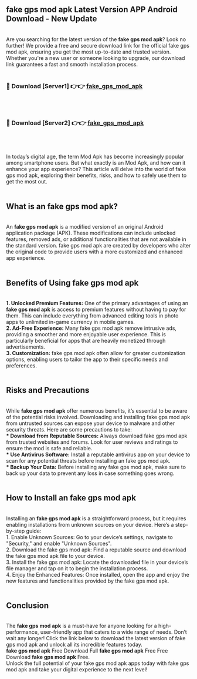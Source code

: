 ## fake gps mod apk Latest Version APP Android Download - New Update
<br>
Are you searching for the latest version of the <strong>fake gps mod apk</strong>? Look no further! We provide a free and secure download link for the official fake gps mod apk, ensuring you get the most up-to-date and trusted version. Whether you're a new user or someone looking to upgrade, our download link guarantees a fast and smooth installation process.
<br>
<br>
<h3>🔴 Download [Server1] 👉👉 <a href="https://modyolo.store/fake+gps+mod+apk">fake_gps_mod_apk</a></h3><br>
<br>
<h3>🔴 Download [Server2] 👉👉 <a href="https://modyolo.store/fake+gps+mod+apk">fake_gps_mod_apk</a></h3><br>
<br>
<br>
In today’s digital age, the term Mod Apk has become increasingly popular among smartphone users. But what exactly is an Mod Apk, and how can it enhance your app experience? This article will delve into the world of fake gps mod apk, exploring their benefits, risks, and how to safely use them to get the most out.
<br>
<br>
<h2>What is an fake gps mod apk?</h2>
<br>
An <strong>fake gps mod apk</strong> is a modified version of an original Android application package (APK). These modifications can include unlocked features, removed ads, or additional functionalities that are not available in the standard version. fake gps mod apk are created by developers who alter the original code to provide users with a more customized and enhanced app experience.
<br>
<br>
<h2>Benefits of Using fake gps mod apk</h2>
<br>
<strong> 1. Unlocked Premium Features:</strong> One of the primary advantages of using an <strong>fake gps mod apk</strong> is access to premium features without having to pay for them. This can include everything from advanced editing tools in photo apps to unlimited in-game currency in mobile games.
<br>
<strong> 2. Ad-Free Experience:</strong> Many fake gps mod apk remove intrusive ads, providing a smoother and more enjoyable user experience. This is particularly beneficial for apps that are heavily monetized through advertisements.
<br>
<strong> 3. Customization:</strong> fake gps mod apk often allow for greater customization options, enabling users to tailor the app to their specific needs and preferences.
<br>
<br>
<h2>Risks and Precautions</h2>
<br>
While <strong>fake gps mod apk</strong> offer numerous benefits, it’s essential to be aware of the potential risks involved. Downloading and installing fake gps mod apk from untrusted sources can expose your device to malware and other security threats. Here are some precautions to take:
<br>
<strong> * Download from Reputable Sources:</strong> Always download fake gps mod apk from trusted websites and forums. Look for user reviews and ratings to ensure the mod is safe and reliable.
<br>
<strong> * Use Antivirus Software:</strong> Install a reputable antivirus app on your device to scan for any potential threats before installing an fake gps mod apk.
<br>
<strong> * Backup Your Data:</strong> Before installing any fake gps mod apk, make sure to back up your data to prevent any loss in case something goes wrong.
<br>
<br>
<h2>How to Install an fake gps mod apk</h2>
<br>
Installing an <strong>fake gps mod apk</strong> is a straightforward process, but it requires enabling installations from unknown sources on your device. Here’s a step-by-step guide:
<br>
 1. Enable Unknown Sources: Go to your device’s settings, navigate to "Security," and enable "Unknown Sources".
<br>
 2. Download the fake gps mod apk: Find a reputable source and download the fake gps mod apk file to your device.
<br>
 3. Install the fake gps mod apk: Locate the downloaded file in your device’s file manager and tap on it to begin the installation process.
<br>
 4. Enjoy the Enhanced Features: Once installed, open the app and enjoy the new features and functionalities provided by the fake gps mod apk.
<br>
<br>
<h2><strong>Conclusion</strong></h2>
<br>
The <strong>fake gps mod apk</strong> is a must-have for anyone looking for a high-performance, user-friendly app that caters to a wide range of needs. Don’t wait any longer! Click the link below to download the latest version of fake gps mod apk and unlock all its incredible features today.
<br>
<strong>fake gps mod apk</strong> Free Download Full <strong>fake gps mod apk</strong> Free Free Download <strong>fake gps mod apk</strong> Free.
<br>
Unlock the full potential of your fake gps mod apk apps today with fake gps mod apk and take your digital experience to the next level!